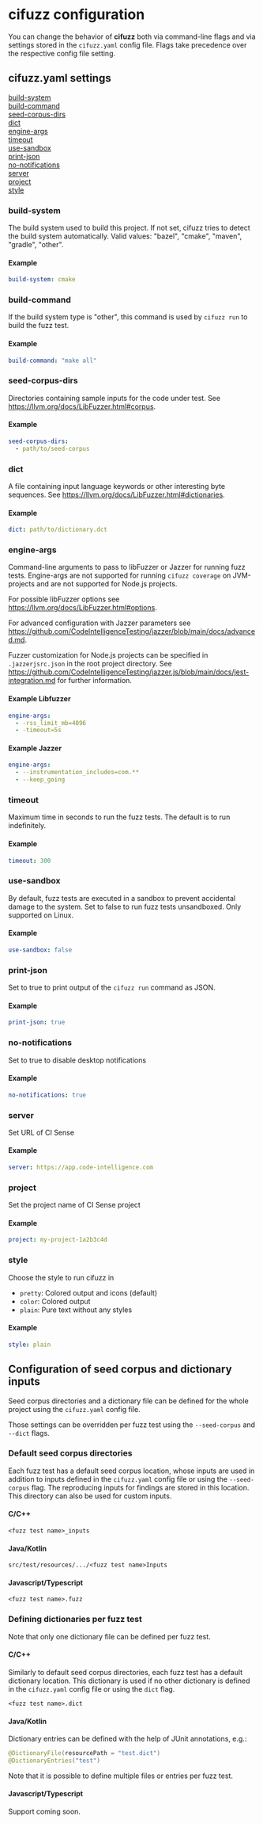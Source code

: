 # cifuzz configuration

You can change the behavior of **cifuzz** both via command-line flags
and via settings stored in the `cifuzz.yaml` config file. Flags take
precedence over the respective config file setting.

## cifuzz.yaml settings

[build-system](#build-system) <br/>
[build-command](#build-command) <br/>
[seed-corpus-dirs](#seed-corpus-dirs) <br/>
[dict](#dict) <br/>
[engine-args](#engine-args) <br/>
[timeout](#timeout) <br/>
[use-sandbox](#use-sandbox) <br/>
[print-json](#print-json) <br/>
[no-notifications](#no-notifications) <br/>
[server](#server) <br/>
[project](#project) <br/>
[style](#style) <br/>

<a id="build-system"></a>

### build-system

The build system used to build this project. If not set, cifuzz tries
to detect the build system automatically.
Valid values: "bazel", "cmake", "maven", "gradle", "other".

#### Example

```yaml
build-system: cmake
```

<a id="build-command"></a>

### build-command

If the build system type is "other", this command is used by
`cifuzz run` to build the fuzz test.

#### Example

```yaml
build-command: "make all"
```

<a id="seed-corpus-dirs"></a>

### seed-corpus-dirs

Directories containing sample inputs for the code under test.
See https://llvm.org/docs/LibFuzzer.html#corpus.

#### Example

```yaml
seed-corpus-dirs:
  - path/to/seed-corpus
```

<a id="dict"></a>

### dict

A file containing input language keywords or other interesting byte
sequences.
See https://llvm.org/docs/LibFuzzer.html#dictionaries.

#### Example

```yaml
dict: path/to/dictionary.dct
```

<a id="engine-args"></a>

### engine-args

Command-line arguments to pass to libFuzzer or Jazzer for running fuzz tests.
Engine-args are not supported for running `cifuzz coverage` on JVM-projects
and are not supported for Node.js projects.

For possible libFuzzer options see https://llvm.org/docs/LibFuzzer.html#options.

For advanced configuration with Jazzer parameters see https://github.com/CodeIntelligenceTesting/jazzer/blob/main/docs/advanced.md.

Fuzzer customization for Node.js projects can be specified in `.jazzerjsrc.json`
in the root project directory. See https://github.com/CodeIntelligenceTesting/jazzer.js/blob/main/docs/jest-integration.md
for further information.

#### Example Libfuzzer

```yaml
engine-args:
  - -rss_limit_mb=4096
  - -timeout=5s
```

#### Example Jazzer

```yaml
engine-args:
  - --instrumentation_includes=com.**
  - --keep_going
```

<a id="timeout"></a>

### timeout

Maximum time in seconds to run the fuzz tests. The default is to run
indefinitely.

#### Example

```yaml
timeout: 300
```

<a id="use-sandbox"></a>

### use-sandbox

By default, fuzz tests are executed in a sandbox to prevent accidental
damage to the system. Set to false to run fuzz tests unsandboxed.
Only supported on Linux.

#### Example

```yaml
use-sandbox: false
```

<a id="print-json"></a>

### print-json

Set to true to print output of the `cifuzz run` command as JSON.

#### Example

```yaml
print-json: true
```

### no-notifications

Set to true to disable desktop notifications

#### Example

```yaml
no-notifications: true
```

### server

Set URL of CI Sense

#### Example

```yaml
server: https://app.code-intelligence.com
```

### project

Set the project name of CI Sense project

#### Example

```yaml
project: my-project-1a2b3c4d
```

### style

Choose the style to run cifuzz in

- `pretty`: Colored output and icons (default)
- `color`: Colored output
- `plain`: Pure text without any styles

#### Example

```yaml
style: plain
```

## Configuration of seed corpus and dictionary inputs

Seed corpus directories and a dictionary file can be defined for the whole project using the `cifuzz.yaml` config file.

Those settings can be overridden per fuzz test using the `--seed-corpus` and `--dict` flags.

### Default seed corpus directories

Each fuzz test has a default seed corpus location, whose inputs are used in addition to inputs defined in the `cifuzz.yaml` config file or
using the `--seed-corpus` flag. The reproducing inputs for findings are stored in this location.
This directory can also be used for custom inputs.

#### C/C++

```
<fuzz test name>_inputs
```

#### Java/Kotlin

```
src/test/resources/.../<fuzz test name>Inputs
```

#### Javascript/Typescript

```
<fuzz test name>.fuzz
```

### Defining dictionaries per fuzz test

Note that only one dictionary file can be defined per fuzz test.

#### C/C++

Similarly to default seed corpus directories, each fuzz test has a default dictionary location.
This dictionary is used if no other dictionary is defined in the `cifuzz.yaml` config file or
using the `dict` flag.

```
<fuzz test name>.dict
```

#### Java/Kotlin

Dictionary entries can be defined with the help of JUnit annotations, e.g.:

```java
@DictionaryFile(resourcePath = "test.dict")
@DictionaryEntries("test")
```

Note that it is possible to define multiple files or entries per fuzz test.

#### Javascript/Typescript

Support coming soon.
